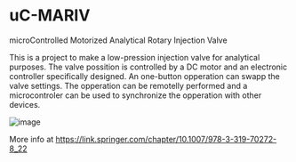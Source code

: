# uC-MARIV
microControlled Motorized Analytical Rotary Injection Valve

This is a project to make a low-pression injection valve for analytical purposes. The valve possition is controlled by a DC motor and an electronic controller specifically designed.
An one-button opperation can swapp the valve settings. The opperation can be remotelly performed and a microcontroler can be used to synchronize the opperation with other devices.

![image](https://github.com/OSHW-UHU-Group/uC-MARIV/assets/88629918/7fc21d84-5645-447a-b478-2f94d68ae09d)

More info at https://link.springer.com/chapter/10.1007/978-3-319-70272-8_22 
